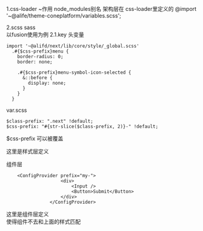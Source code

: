 1.css-loader ~作用
node_modules别名 架构层在 css-loader里定义的
@import '~@alife/theme-coneplatform/variables.scss';

2.scss sass  
以fusion使用为例
2.1.key 头变量
```
import '~@alifd/next/lib/core/style/_global.scss'
  .#{$css-prefix}menu {
    border-radius: 0;
    border: none;

    .#{$css-prefix}menu-symbol-icon-selected {
      &::before {
        display: none;
      }
    }
  }
```
var.scss
```
$class-prefix: ".next" !default;
$css-prefix: "#{str-slice($class-prefix, 2)}-" !default;
```

$css-prefix 可以被覆盖

这里是样式层定义

组件层
```
    <ConfigProvider prefix="my-">
                    <div>
                        <Input />
                        <Button>Submit</Button>
                    </div>
                </ConfigProvider>
```
这里是组件层定义  
使得组件不去和上面的样式匹配